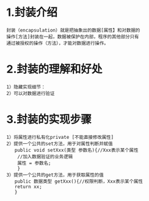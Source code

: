 # 1.封装介绍
    封装（encapsulation）就是把抽象出的数据[属性】和对数据的
    操作[方法]封装在一起，数据被保护在内部，程序的其他部分只有
    通过被授权的操作（方法），才能对数据进行操作。

# 2.封装的理解和好处
    1）隐藏实现细节：
    2）可以对数据进行验证

# 3.封装的实现步骤
    1）将属性进行私有化private [不能直接修改属性]
    2）提供一个公共的set方法，用于对属性判断并赋值
       public void setXxx(类型 参数名){//Xxx表示某个属性
        //加入数据验证的业务逻辑
        属性 = 参数名;
        }
    3）提供一个公共的get方法，用于获取属性的值
       public 数据类型 getXxx(){//权限判断，Xxx表示某个属性
       return xx;
       }